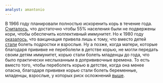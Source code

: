 ```yaml
---
analyst: amantonio
---
```


В 1966 году планировали полностью искоренить корь в течение года. [Считалось](https://www.ncbi.nlm.nih.gov/pmc/articles/PMC1919891/), что достаточно чтобы 55% населения были не подвержены кори, чтобы обеспечить коллективный иммунитет. Но к 1980 году [оказалось](https://www.ncbi.nlm.nih.gov/pubmed/7399493), что вакцинация привела лишь к тому, что вместо детей [стали](https://www.ncbi.nlm.nih.gov/pubmed/10545585) болеть подростки и взрослые. Ну а позже, когда матери, которые благодаря прививке не переболели в детстве корью, не могли передать своим детям иммунитет, корью стали болеть младенцы до года, что было практически неслыханным в допрививочные времена. То есть вместо того, чтобы переболеть корью в детстве, когда она менее опасна, благодаря прививке корью стали болеть беременные, младенцы, взрослые, у которых риск осложнений [выше](http://www.cdc.gov/vaccines/pubs/pinkbook/downloads/meas.pdf).
